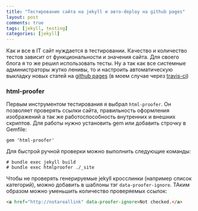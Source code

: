 ```yaml
---
title: "Тестирование сайта на jekyll и авто-deploy на github pages"
layout: post
comments: true
tags: [jekyll, testing]
categories: [jekyll]
---
```


Как и все в IT сайт нуждается в тестировании. Качество и количество тестов зависит от функциональности и значения сайта. Для своего блога я то же решил использовать тесты. Ну а так как все системные администраторы жутко ленивы, то и настроить автоматическую выкладку новых статей на [github pages](https://pages.github.com) (в моем случае через [travis-ci](http://travis-ci.org))

### html-proofer
Первым инструментом тестирования я выбрал `html-proofer`. Он позволяет проверять ссылки сайта, правильность оформления изображений а так же работоспособность внутренних и внешних скриптов.
Для работы нужно установить gem или добавить строчку в Gemfile:

```
gem 'html-proofer'
```

Для быстрой ручной проверки можно выполнить следующие команды:

``` console
# bundle exec jekyll build
# bundle exec htmlproofer ./_site
```

Чтобы не проверять генерируемые jekyll кросслинки (например список категорий), можно добавить в шаблоны тэг `data-proofer-ignore`. ТАким образом можно уменьшить количество проверяемых ссылок:

``` html
<a href="http://notareallink" data-proofer-ignore>Not checked.</a>
```
